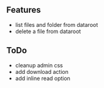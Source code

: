Features
-------- 

- list files and folder from dataroot
- delete a file from dataroot

ToDo
---- 

- cleanup admin css
- add download action
- add inline read option
